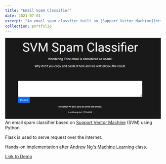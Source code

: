 ```yaml
---
title: "Email Spam Classifier"
date: 2021-07-01
excerpt: "An email spam classfier built on [Support Vector Machine](https://en.wikipedia.org/wiki/Support-vector_machine)<img src='/images/spam-classifier.jpg'>"
collection: portfolio
---
```


![img](/images/spam-classifier.jpg)
An email spam classifier based on [Support Vector Machine](https://en.wikipedia.org/wiki/Support-vector_machine) (SVM) using Python.

Flask is used to serve request over the Internet.

Hands-on implementation after [Andrew Ng's Machine Learning](https://www.coursera.org/learn/machine-learning?) class.

[Link to Demo](http://spam.lchenghui.com)

